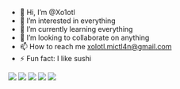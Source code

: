 - 👋 Hi, I’m @Xo1otl
- 👀 I’m interested in everything
- 🌱 I’m currently learning everything
- 💞️ I’m looking to collaborate on anything
- 📫 How to reach me xolotl.mictl4n@gmail.com
- ⚡ Fun fact: I like sushi

![](http://github-profile-summary-cards.vercel.app/api/cards/profile-details?username=Xo1otl&theme=default)
![](http://github-profile-summary-cards.vercel.app/api/cards/repos-per-language?username=Xo1otl&theme=default&exclude=jupyter%20notebook)
![](http://github-profile-summary-cards.vercel.app/api/cards/most-commit-language?username=Xo1otl&theme=default&exclude=jupyter%20notebook)
![](http://github-profile-summary-cards.vercel.app/api/cards/stats?username=Xo1otl&theme=default)
![](http://github-profile-summary-cards.vercel.app/api/cards/productive-time?username=Xo1otl&theme=default&utcOffset=9)
